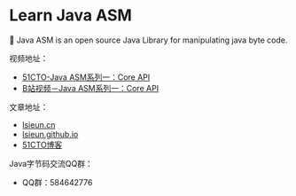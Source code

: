 # Learn Java ASM

:bug: Java ASM is an open source Java Library for manipulating java byte code.

视频地址：

- [51CTO-Java ASM系列一：Core API](https://edu.51cto.com/course/28517.html)
- [B站视频－Java ASM系列一：Core API](https://space.bilibili.com/1321054247/channel/detail?cid=189917)

文章地址：

- [lsieun.cn](https://lsieun.cn/java/asm/java-asm-season-01.html)
- [lsieun.github.io](https://lsieun.github.io/java/asm/java-asm-season-01.html)
- [51CTO博客](https://blog.51cto.com/lsieun/2924583)

Java字节码交流QQ群：

- QQ群：584642776
